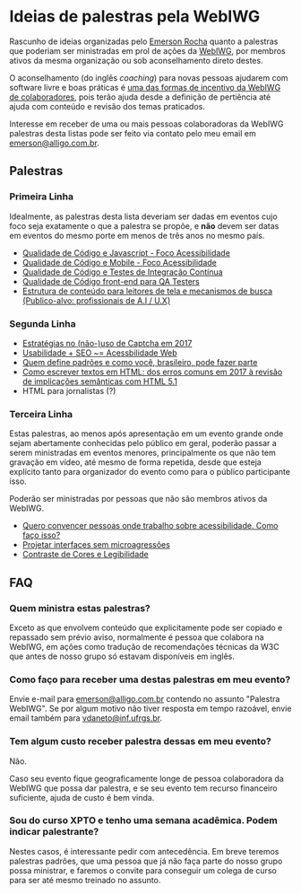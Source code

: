 # Ideias de palestras pela WebIWG
Rascunho de ideias organizadas pelo [Emerson Rocha](https://github.com/fititnt)
quanto a palestras que poderiam ser ministradas em prol de ações da
[WebIWG](https://github.com/webiwg), por membros ativos da mesma organização
ou sob aconselhamento direto destes.

O aconselhamento (do inglês <em lang="en">coaching</em>) para novas pessoas
ajudarem com software livre e boas práticas é [uma das formas de incentivo
da WebIWG de colaboradores](http://www.webiwg.org/colabore.html), pois terão
ajuda desde a definição de pertiência até ajuda com conteúdo e revisão
dos temas praticados.

Interesse em receber de uma ou mais pessoas colaboradoras da WebIWG palestras
desta listas pode ser feito via contato pelo meu email em emerson@alligo.com.br.

<!--
## Motivação

Mesmo que uma palestra seja boa, ficar reclicando conteúdo trocando apenas o
título é ruim: deixa palestrante preguiçoso em inovar, desmotiva participantes
que "já viram a palestra" e quando ocorre em evento grande algo tão
ou mais ruim: tira chance de outra pessoa falar de assunto, até mesmo
semelhante, e potencialmente fazer a diferença.

Alguns temas que a [WebIWG](https://github.com/webiwg) aborda estão
potênciamente desgastados por dois motivos: o primeiro, que _são coisas que
todo mundo já deveria saber, mas pouca gente implementa direito_, e o segundo
que

Este repostório contém tempestade de ideias minhas quanto a palestras que podem
ser ministradas em prol de ações da [WebIWG](https://github.com/webiwg) de uma
forma que seja bom para o público de eventos de grande porte terem algo
não só de qualidade, mas **minimamente inovador**, como também explicitamente
permitir em situações muito específicas reuso de conteúdo, onde estará
explícito para organizadores do evento e o **público** que a palestra é
segue um padrão.
-->

## Palestras


<!--
 Documentos ainda não linkados a palestras:
 - ietf.md
-->

### Primeira Linha

Idealmente, as palestras desta lista deveriam ser dadas em eventos cujo foco
seja exatamente o que a palestra se propõe, e **não** devem ser datas em
eventos do mesmo porte em menos de três anos no mesmo país.

- [Qualidade de Código e Javascript - Foco Acessibilidade](code-qa-js.md)
- [Qualidade de Código e Mobile - Foco Acessibilidade](code-qa-mobile.md)
- [Qualidade de Código e Testes de Integração Contínua](code-qa-ci.md)
- [Qualidade de Código front-end para QA Testers](code-qa-testers.md)
- [Estrutura de conteúdo para leitores de tela e mecanismos de busca (Publico-alvo: profissionais de A.I / U.X)](a11y-for-ai.md)

### Segunda Linha

- [Estratégias no (não-)uso de Captcha em 2017](captcha.md)
- [Usabilidade + SEO ~= Acessbilidade Web](why-a11y.md)
- [Quem define padrões e como você, brasileiro, pode fazer parte](standards.md)
- [Como escrever textos em HTML: dos erros comuns em 2017 à revisão de implicações semânticas com HTML 5.1](html-text.md)
- HTML para jornalistas (?)


### Terceira Linha

Estas palestras, ao menos após apresentação em um evento grande onde sejam
abertamente conhecidas pelo público em geral, poderão passar a serem ministradas
em eventos menores, principalmente os que não tem gravação em vídeo, até mesmo
de forma repetida, desde que esteja explícito tanto para organizador do evento
como para o público participante isso.

Poderão ser ministradas por pessoas que não são membros ativos da WebIWG.

- [Quero convencer pessoas onde trabalho sobre acessibilidade. Como faço isso?](why-a11y.md)
- [Projetar interfaces sem microagressões](genero.md)
- [Contraste de Cores e Legibilidade](color-contrast.md)

## FAQ

### Quem ministra estas palestras?
Exceto as que envolvem conteúdo que explicitamente pode ser copiado e repassado
sem prévio aviso, normalmente é pessoa que colabora na WebIWG, em ações como
tradução de recomendações técnicas da W3C que antes de nosso grupo só estavam
disponíveis em inglês.

### Como faço para receber uma destas palestras em meu evento?
Envie e-mail para emerson@alligo.com.br contendo no assunto "Palestra
WebIWG". Se por algum motivo não tiver resposta em tempo razoável, envie email
também para vdaneto@inf.ufrgs.br.

### Tem algum custo receber palestra dessas em meu evento?
Não.

Caso seu evento fique geograficamente longe de pessoa colaboradora da
WebIWG que possa dar palestra, e se seu evento tem recurso financeiro
suficiente, ajuda de custo é bem vinda.

### Sou do curso XPTO e tenho uma semana acadêmica. Podem indicar palestrante?
Nestes casos, é interessante pedir com antecedência. Em breve teremos palestras
padrões, que uma pessoa que já não faça parte do nosso grupo possa ministrar,
e faremos o convite para conseguir um colega de curso para ser até mesmo
treinado no assunto.


<!--
Links:
- https://www.w3.org/WAI/tutorials/
- https://github.com/w3c/wai-tutorials
- https://www.w3.org/WAI/ER/tools/
- https://www.w3.org/WAI/gettingstarted/tips/
-->
